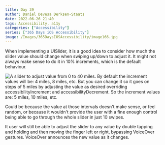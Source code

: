 ```yaml
---
title: Day 39
author: Daniel Devesa Derksen-Staats
date: 2022-06-26 21:40
tags: Accessibility, a11y
categories: ["Accessibility"]
series: ["365 Days iOS Accessibility"]
image: /Images/365DaysIOSAccessibility/image166.jpg
---
```


When implementing a UISlider, it is a good idea to consider how much the slider value should change when swiping up/down to adjust it. It might not always make sense to do it in 10% increments, which is the default behaviour.

![A slider to adjust value from 0 to 40 miles. By default the increment values will be: 4 miles, 8 miles, etc. But you can change it so it goes on steps of 5 miles by adjusting the value as desired overriding accessibilityIncrement and accessibilityDecrement. So the increment values are: 5 miles, 10 miles, etc. ](/Images/365DaysIOSAccessibility/image166.jpg)

Could be because the value at those intervals doesn't make sense, or feel random, or because it wouldn't provide the user with a fine enough control being able to go through the whole slider in just 10 swipes.

It user will still be able to adjust the slider to any value by double tapping and holding and then moving the finger left or right, bypassing VoiceOver gestures. VoiceOver announces the new value as it changes.



